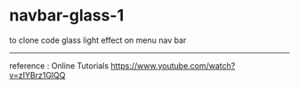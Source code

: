 # navbar-glass-1

to clone code glass light effect on menu nav bar

---
reference : Online Tutorials
https://www.youtube.com/watch?v=zIYBrz1GlQQ